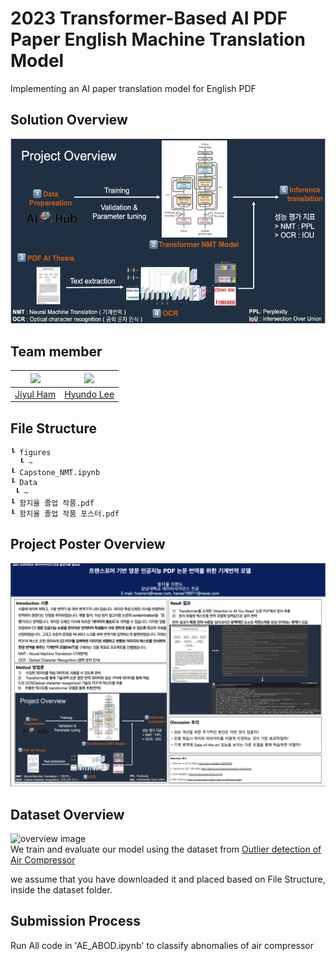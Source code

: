 # 2023 Transformer-Based AI PDF Paper English Machine Translation Model
Implementing an AI paper translation model for English PDF

## Solution Overview
![overview image](./figures/overview.png)  

## Team member  
|<img src="https://avatars.githubusercontent.com/YUL-git" width="100">|<img src="https://avatars.githubusercontent.com/onsemiro11" width="100">|  
|-|-|
|[Jiyul Ham](https://github.com/YUL-git)|[Hyundo Lee](https://github.com/onsemiro11)|  

## File Structure
```
┖ figures
  ┖ ~
┖ Capstone_NMT.ipynb
┖ Data
 ┖ ~
┖ 함지율 졸업 작품.pdf
┖ 함지율 졸업 작품 포스터.pdf  
```
## Project Poster Overview
![overview poster image](./figures/overview_2.png)  

## Dataset Overview
![overview image](./figures/data_overview.png)  
We train and evaluate our model using the dataset from [Outlier detection of Air Compressor](https://aifactory.space/competition/data/2226)

we assume that you have downloaded it and placed based on File Structure, inside the dataset folder.

## Submission Process  
Run All code in 'AE_ABOD.ipynb' to classify abnomalies of air compressor
